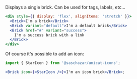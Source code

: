 Displays a single brick. Can be used for tags, labels, etc...

```jsx
<div style={{ display: 'flex', alignItems: 'stretch' }}>
  <Brick>I'm a brick</Brick>
  <Brick variant="default">I'm a default brick</Brick>
  <Brick href="#" variant="success">
    I'm a success brick with a link
  </Brick>
</div>
```

Of course it's possible to add an icon:

```jsx
import { StarIcon } from '@saschazar/unicat-icons';

<Brick icon={<StarIcon />}>I'm an icon brick</Brick>;
```
